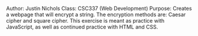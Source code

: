 
Author: Justin Nichols
Class: CSC337 (Web Development)
Purpose: Creates a webpage that will encrypt a string.
         The encryption methods are: Caesar cipher and square cipher.
         This exercise is meant as practice with JavaScript, as well as continued
         practice with HTML and CSS.

